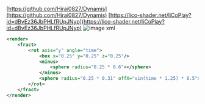 
[https://github.com/Hirai0827/Dynamis](https://github.com/Hirai0827/Dynamis)
[https://lico-shader.net/liCoPlay?id=dBvEz36JbPHLfRUpJNyp](https://lico-shader.net/liCoPlay?id=dBvEz36JbPHLfRUpJNyp)
![image](https://gyazo.com/d7b29e8b9ce664cbc0746dd4b4a74adf/thumb/1000)
xml

```xml
<render>
    <fract>
        <rot axis="y" angle="time">
            <box x="0.25" y="0.25" z="0.25"/>
            <minus>
                <sphere radius="0.25 * 0.6"></sphere>
            </minus>
            <sphere radius="0.25 * 0.31" offX="sin(time * 1.25) * 0.5"></sphere>
        </rot>
    </fract>
</render>
```


